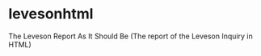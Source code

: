 levesonhtml
===========

The Leveson Report As It Should Be (The report of the Leveson Inquiry in HTML)
